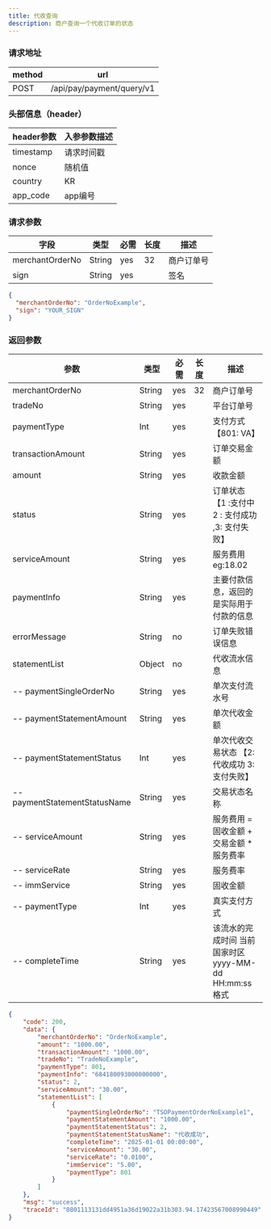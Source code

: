 ```yaml
---
title: 代收查询
description: 商户查询一个代收订单的状态
---
```


### 请求地址

| method | url                       |
| ------ | ------------------------- |
| POST   | /api/pay/payment/query/v1 |

### 头部信息（header）

| header参数                  | 入参参数描述 |
|---------------------------|--------|
| timestamp                 | 请求时间戳  |
| nonce                     | 随机值    |
| country                   | KR     |
| app_code                  | app编号  |

### 请求参数

| 字段            | 类型   | 必需 | 长度 | 描述       |
| --------------- | ------ | ---- | ---- | ---------- |
| merchantOrderNo | String | yes  | 32   | 商户订单号 |
| sign            | String | yes  |      | 签名       |

```json title=请求示例
{
  "merchantOrderNo": "OrderNoExample",
  "sign": "YOUR_SIGN"
}
```

### 返回参数

| 参数                            | 类型     | 必需 | 长度 | 描述                                    |
|-------------------------------|--------| ---- |---|---------------------------------------|
| merchantOrderNo               | String | yes  | 32 | 商户订单号                                 |
| tradeNo                       | String | yes  |   | 平台订单号                                 |
| paymentType                   | Int    | yes  |   | 支付方式 【801: VA】                        |
| transactionAmount             | String | yes  |   | 订单交易金额                                |
| amount                        | String | yes  |   | 收款金额                                  |
| status                        | String | yes  |   | 订单状态 【1 :支付中 2 : 支付成功 ,3: 支付失败】       |
| serviceAmount                 | String | yes  |     | 服务费用  eg:18.02                        |
| paymentInfo                   | String | yes  |     | 主要付款信息，返回的是实际用于付款的信息                  |
| errorMessage                  | String | no  |      | 订单失败错误信息                              |
| statementList                 | Object | no   |   | 代收流水信息                                |
| -- paymentSingleOrderNo       | String | yes  |   | 单次支付流水号                               |
| -- paymentStatementAmount     | String | yes  |   | 单次代收金额                                |
| -- paymentStatementStatus     | Int    | yes  |   | 单次代收交易状态 【2:代收成功 3: 支付失败】             |
| -- paymentStatementStatusName | String | yes  |   | 交易状态名称                                |
| -- serviceAmount              | String | yes  |     | 服务费用  =  固收金额 +  交易金额 * 服务费率          |
| -- serviceRate                | String | yes  |     | 服务费率                                  |
| -- immService                 | String | yes  |     | 固收金额                                  |
| -- paymentType                | Int    | yes  |     | 真实支付方式                                |
| -- completeTime               | String    | yes  |     | 该流水的完成时间 当前国家时区 yyyy-MM-dd HH:mm:ss格式 |
```json title=返回示例
{
    "code": 200,
    "data": {
        "merchantOrderNo": "OrderNoExample",
        "amount": "1000.00",
        "transactionAmount": "1000.00",
        "tradeNo": "TradeNoExample",
        "paymentType": 801,
        "paymentInfo": "684180093000000000",
        "status": 2,
        "serviceAmount": "30.00",
        "statementList": [
            {
                "paymentSingleOrderNo": "TSOPaymentOrderNoExample1",
                "paymentStatementAmount": "1000.00",
                "paymentStatementStatus": 2,
                "paymentStatementStatusName": "代收成功",
                "completeTime": "2025-01-01 00:00:00",
                "serviceAmount": "30.00",
                "serviceRate": "0.0100",
                "immService": "5.00",
                "paymentType": 801
            }
        ]
    },
    "msg": "success",
    "traceId": "0801113131dd4951a36d19022a31b303.94.17423567008990449"
}
```
